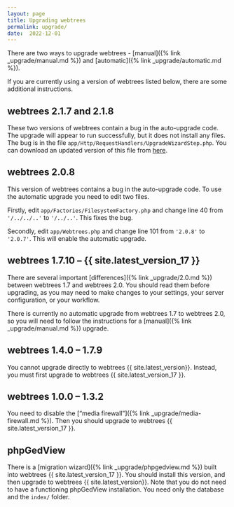 ```yaml
---
layout: page
title: Upgrading webtrees
permalink: upgrade/
date:  2022-12-01
---
```


There are two ways to upgrade webtrees -
[manual]({% link _upgrade/manual.md %}) and
[automatic]({% link _upgrade/automatic.md %}).

If you are currently using a version of webtrees listed below,
there are some additional instructions.

## webtrees 2.1.7 and 2.1.8

These two versions of webtrees contain a bug in the auto-upgrade code.
The upgrade will appear to run successfully, but it does not install any files.
The bug is in the file `app/Http/RequestHandlers/UpgradeWizardStep.php`.
You can download an updated version of this file from [here](https://raw.githubusercontent.com/fisharebest/webtrees/3bcf98433336b5a90f37394d98c25184064324ae/app/Http/RequestHandlers/UpgradeWizardStep.php).

## webtrees 2.0.8

This version of webtrees contains a bug in the auto-upgrade code.
To use the automatic  upgrade you need to edit two files.

Firstly, edit `app/Factories/FilesystemFactory.php` and change line 40
from `'/../../..'` to `'/../..'`.  This fixes the bug.

Secondly, edit `app/Webtrees.php` and change line 101 from
`'2.0.8'` to `'2.0.7'`.  This will enable the automatic upgrade.

## webtrees 1.7.10 – {{ site.latest_version_17 }}

There are several important [differences]({% link _upgrade/2.0.md %})
between webtrees 1.7 and webtrees 2.0.
You should read them before upgrading, as you may need to make changes
to your settings, your server configuration, or your workflow.

There is currently no automatic upgrade from webtrees 1.7 to webtrees 2.0,
so you will need to follow the instructions for a
[manual]({% link _upgrade/manual.md %}) upgrade.

## webtrees 1.4.0 – 1.7.9

You cannot upgrade directly to webtrees {{ site.latest_version}}.
Instead, you must first upgrade to webtrees {{ site.latest_version_17 }}.

## webtrees 1.0.0 – 1.3.2

You need to disable the [“media firewall”]({% link _upgrade/media-firewall.md %}).
Then you should upgrade to webtrees {{ site.latest_version_17 }}.

## phpGedView

There is a [migration wizard]({% link _upgrade/phpgedview.md %}) built into webtrees {{ site.latest_version_17 }}.
You should install this version, and then upgrade to webtrees {{ site.latest_version}}.
Note that you do not need to have a functioning phpGedView installation.
You need only the database and the `index/` folder.

